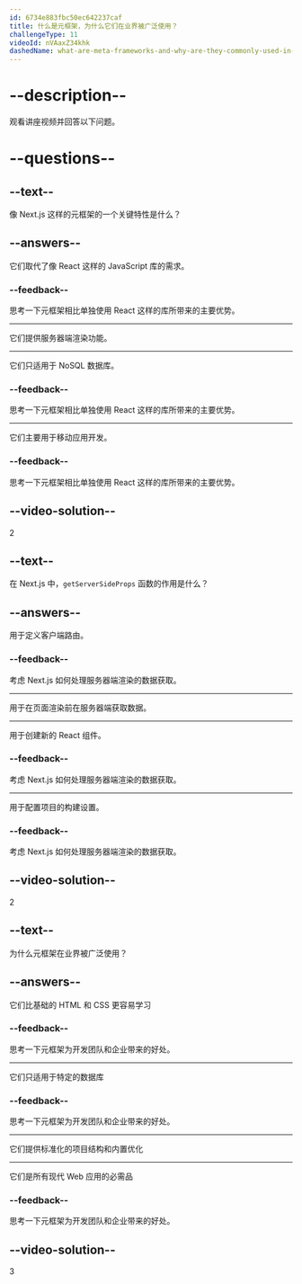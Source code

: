 ```yaml
---
id: 6734e883fbc50ec642237caf
title: 什么是元框架，为什么它们在业界被广泛使用？
challengeType: 11
videoId: nVAaxZ34khk
dashedName: what-are-meta-frameworks-and-why-are-they-commonly-used-in-the-industry
---
```


# --description--

观看讲座视频并回答以下问题。

# --questions--

## --text--

像 Next.js 这样的元框架的一个关键特性是什么？

## --answers--

它们取代了像 React 这样的 JavaScript 库的需求。

### --feedback--

思考一下元框架相比单独使用 React 这样的库所带来的主要优势。

---

它们提供服务器端渲染功能。

---

它们只适用于 NoSQL 数据库。

### --feedback--

思考一下元框架相比单独使用 React 这样的库所带来的主要优势。

---

它们主要用于移动应用开发。

### --feedback--

思考一下元框架相比单独使用 React 这样的库所带来的主要优势。

## --video-solution--

2

## --text--

在 Next.js 中，`getServerSideProps` 函数的作用是什么？

## --answers--

用于定义客户端路由。

### --feedback--

考虑 Next.js 如何处理服务器端渲染的数据获取。

---

用于在页面渲染前在服务器端获取数据。

---

用于创建新的 React 组件。

### --feedback--

考虑 Next.js 如何处理服务器端渲染的数据获取。

---

用于配置项目的构建设置。

### --feedback--

考虑 Next.js 如何处理服务器端渲染的数据获取。

## --video-solution--

2

## --text--

为什么元框架在业界被广泛使用？

## --answers--

它们比基础的 HTML 和 CSS 更容易学习

### --feedback--

思考一下元框架为开发团队和企业带来的好处。

---

它们只适用于特定的数据库

### --feedback--

思考一下元框架为开发团队和企业带来的好处。

---

它们提供标准化的项目结构和内置优化

---

它们是所有现代 Web 应用的必需品

### --feedback--

思考一下元框架为开发团队和企业带来的好处。

## --video-solution--

3

